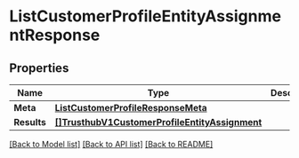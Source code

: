 # ListCustomerProfileEntityAssignmentResponse

## Properties

Name | Type | Description | Notes
------------ | ------------- | ------------- | -------------
**Meta** | [**ListCustomerProfileResponseMeta**](ListCustomerProfileResponseMeta.md) |  |[optional] 
**Results** | [**[]TrusthubV1CustomerProfileEntityAssignment**](TrusthubV1CustomerProfileEntityAssignment.md) |  |[optional] 

[[Back to Model list]](../README.md#documentation-for-models) [[Back to API list]](../README.md#documentation-for-api-endpoints) [[Back to README]](../README.md)


